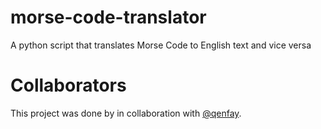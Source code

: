 # morse-code-translator
A python script that translates Morse Code to English text and vice versa
# Collaborators
This project was done by in collaboration with [@qenfay](https://github.com/qenfay). 
